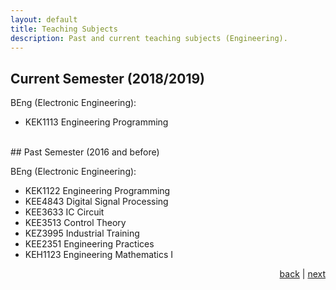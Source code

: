 ```yaml
---
layout: default
title: Teaching Subjects
description: Past and current teaching subjects (Engineering).
---
```


## Current Semester (2018/2019)

BEng (Electronic Engineering):
*   KEK1113 Engineering Programming 

<br>
## Past Semester (2016 and before)
	
BEng (Electronic Engineering):
*   KEK1122 Engineering Programming 
*   KEE4843 Digital Signal Processing
*   KEE3633 IC Circuit
*   KEE3513 Control Theory
*   KEZ3995 Industrial Training
*   KEE2351 Engineering Practices
*   KEH1123 Engineering Mathematics I

<p style="text-align: right;">
<a href="supervision">back</a> | <a href="./news">next</a> 
</p>
